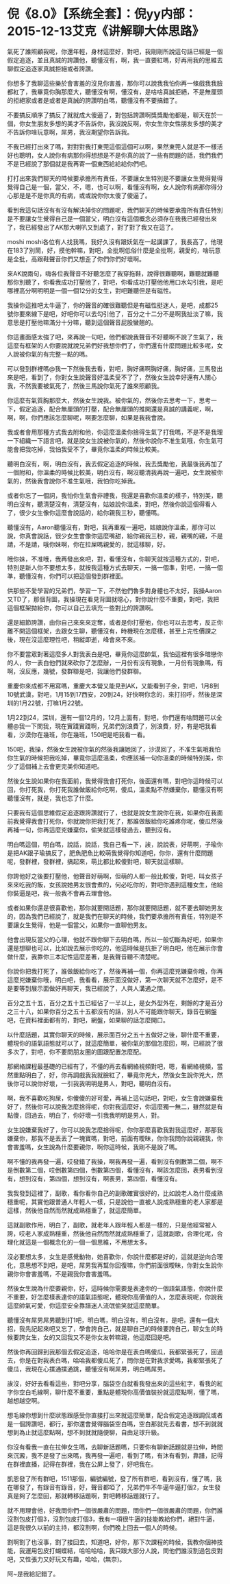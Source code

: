 # 倪《8.0》【系统全套】：倪yy内部：2015-12-13艾克《讲解聊大体思路》

氣死了誰照顧我呢，你還年輕，身材這麼好，對吧，我剛剛所說這句話已經是一個假定追逐，並且真誠的誇讚他，聽懂沒有，啊，我一直要紅嗎，好再用我的思維去聊假定追逐家真誠拒絕或者誇讚。

你想多了我聊這些樂於會害羞的沒見你害羞，那你可以說我我怕你再一條戲我我臉都紅了，我畢竟你胸那麼大，聽懂沒有啊，懂沒有，是啥啥真誠拒絕，不是無厘頭的拒絕家或者是或者是真誠的誇讚明白嗎，聽懂沒有不要搞錯了。

不要搞反順序了搞反了就就成大傻逼了，對包括誇讚啊獎獎勵他都是，聊天在於一個，你女生朋友多想的美才不告訴你，我沒說反啊，你女生你女性朋友多想的美才不告訴你啥玩意啊，屌男，我沒期望你告訴我。

不我已經打出來了嗎，對對對我打東莞這個這個可以啊，果然東莞人就是不一樣活好也聰明，女人說你有病那你得想想是不是你真的說了一些有問題的話，我們我們不是已經說了那個就是我再寄一個東西給給給你們吧。

打打出來我們聊天的時候要承擔所有責任，不要讓女生特別是不要讓女生覺得覺得覺得自己是一個，當父，不，嗯，也可以啊，看懂沒有啊，女人說你有病那你得分心那是是不是你真的有病，或或說你你太傻了傻逼了。

看到我這句話沒有有沒有解決掉你的問題呢，我們聊天的時候要承擔所有責任特別是不要讓女生覺得自己是一個當父，明白沒有這個概念必須存在我我已經發出來了，我已經發出了AK那大喇叭又到處了，對了對了我又在這了。

moshi moshi各位有人找我嗎，我好久沒有跟妖氣在一起講課了，我長高了，他現在183了別鬧，好，摸他幹嘛，對吧，全批啊低俗什麼是全批啊，親愛的，啥玩意是全批，高跟鞋聲音你們又想歪了你們你們好壞啊。

來AK說兩句，嗨各位我聲音不好聽怎麼了我穿拖鞋，說得很難聽啊，難聽就難聽那你別聽了，你看我成功打壓他了，對吧，你看成功打壓他他用口水勾引我，是吧哪裡高分啊明明是一個一個12分的女生，對吧難聽但是有磁性。

我操你這推吧太牛逼了，你的聲音的確很難聽但是有磁性挺迷人，是吧，成都25號你要來線下是吧，好吧你可以去勾引他了，百分之十二分不是啊我扯淡了嘛，我意思是打壓他嘛滿分十分嘛，聽到這個聲音屁股蠻翹的。

你這畫面感太強了吧，來再說一句吧，他們都說我聲音不好聽啊不說了生氣了，我這麼有框架的人你要說就說兄弟們好我想你們了，你們還有什麼問題比較多呢，女人說被你氣的有完整一點的嗎。

可以發到群裡嗎@我一下然後我去看，對吧，胸好痛啊胸好痛，胸好痛，三馬發出來是吧，看到了，你對女生說聲音好溫柔受不了了，然後女生說幸好還有人關心我，不然我要被氣死了，然後三馬說你氣死了誰來照顧我。

你這麼有氣質胸那麼大，然後女生說我。被你氣的，然後你去思考一下，思考一下，假定追逐，配合無厘頭的打壓，配合無厘頭的推開還是真誠的講義呢，啊，啊，啊，你們應該怎麼聊呢，啊要怎麼聊，如果是我我會說。

我或者會用那種方式我去附和他，你這麼溫柔你捨得生氣了打我嗎，不是不是我理一下組織一下語言吧，就是說女生說被你氣的，然後你說你不准生氣哦，你生氣可能會把我吃掉，我怕我受不了，畢竟你溫柔的時候比較美。

聽明白沒有，啊，明白沒有，我去假定追逐的時候，我去獎勵他，我最後我再加了一個附和，你溫柔的時候比較美，明白沒有，啊沒聽清我再說一遍吧，女生說被你氣的，然後我會說你不准生氣哦，我怕你吃掉我。

或者你忘了一個詞，我怕你生氣會非禮我，我還是喜歡你溫柔的樣子，特別美，聽明白沒有，聽清楚沒有，清楚沒有，姑娘說你溫柔，對吧，然後你說這個得看人了，很少女生像你這麼會說話的，給你親我三秒，聽懂嗎。

聽懂沒有，Aaron聽懂沒有，對吧，我再重複一遍吧，姑娘說你溫柔，那你可以說，你真會說話，很少女生會像你這麼嘴甜，給你親我三秒，親，親嘴的親，不是請，不是請，哦你妹啊，你在拉屎嗎親愛的，就這樣聊，好。

哦你妹，不准哦，我再發出來吧，對，看懂沒有，你聊天就按這種方式的，對吧，特別是新人你不要想太多，就按我這種方式去聊天，一搞一個準，對吧，一搞一個準，聽懂沒有，你們可以把這個發到群裡面。

供那些不愛學習的兄弟們，學習一下，不然他們魯多對身體也不太好，我操Aaron又TD了，那個背圖，我操現在看見背圖就噁心，對你說什麼不重要，對吧，我把這個框架拋給你，你可以自己去填充一些對比的誇讚啊。

還是細節誇讚，由你自己來來來定奪，或者是你打壓他，你也可以去思考，反正你離不開這個框架，去跟女生聊，聽懂沒有，時機現在怎麼樣，甚至上完性價課之後，現在沒這麼理性吧，稍縱即逝，峰會來不來。

你不要當眾對著這麼多人對我表白是吧，畢竟你這麼帥氣，我怕這裡有很多暗戀你的人，你一表白他們就來砍你了怎麼辦，一月份有沒有現象，一月份有現象嗎，有啊，沒反應，幾號，發群聯是吧，我讓他們發群聯。

重慶你來成都不用寫嗎，重慶大本營又能見到AK，又能看到子余，對吧，1月8到10號武漢，對吧，1月15到17西安，20到24，好快啊你念的，來打招呼，然後是深圳的1月22號，打嘛1月22號。

1月22到24，深圳，還有一個12月的，12月上面有，對吧，你們還有啥問題可以全體@我一下問我，現在實踐實踐啊，兄弟們別浪費了，別浪費，好，有是吧我看看，沙漠你在幾班，你在幾班，150吧是吧我看一看。

150吧，我操，然後女生說被你氣的然後我讓她回了，沙漠回了，不准生氣哦我怕你生氣的時候把我吃掉，畢竟你這麼溫柔，你應該補一句你溫柔的時候特別美，你少了這個補上去會更完美你知道吧。

然後女生說如果你在我面前，我覺得我會打死你，後面還有嗎，對吧你這時候可以回，你打死我，你打死我誰做飯給你吃啊，傻瓜，溫柔點不然嫌棄你，聽懂沒有啊聽懂沒有，就是，我也忘了什麼。

只要我有這個思維假定追逐跟誇讚就行了，也就是說女生說你在我，如果你在我面前我覺得我會打死你，你就說你把我打死了，那誰做飯給你吃誰疼你呢，傻瓜然後再補一句，你再這麼兇嫌棄你，偷笑就這樣發過去，聽到沒有。

明白嗎這個，明白嗎，說話，說話，我自己看一下，誒，說說表，好萌啊，子瑜你是把AK跟子瑜搞反了，肥魚肥魚比較萌我覺得你知道吧，你你，還有什麼問題呢，發群裡，發群裡，搞起來，萌比都比較傻對吧，聊天就這樣聊。

你誇他好之後要打壓他，他聲音好萌啊，但萌的人都一般比較傻，對吧，叫女孩子來來吃我的飯，女孩說她男友很會煮的，何必吃你的，對吧你遇到這種女生，他給你裝逼是吧，我一般我不會再去理會他。

或者如果你還是很喜歡他，那你就要開話題，那你就要開話題，就不要去聊她男友的，因為我們已經說了，就是我們在聊天的時候，我們要承擔所有責任，特別是不要讓女生覺得，他是一個當父，如果你一直聊他男友。

他會出現反當父的心理，他就不跟你聊下去明白嗎，所以一般切斷為好吧，如果你還是想聊也可以，比如說去展示你吃的，他這時候是抗拒了明白吧，他在展示你會做什麼，我靠你三本記性這麼差著，是我聲音聽不清楚呢。

你說你把我打死了，誰做飯給你吃了，然後再補一個，你再這麼兇嫌棄你哦，你再這麼兇嫌棄你哦，明白吧，我看看，展示面沒做好，第一次聊天就不怎麼好，是不是要等到展示面做好再聊天，我已經說了，人與人溝通之間。

百分之五十五，百分之五十五已經佔了一半以上，是女外型外在，剩餘的才是百分之三十八，如果你百分之五十五都沒有的話，別人不可能跟你聊天，錄音在網盤吧，在資料裡面都有的，對吧，網盤，如果聊的話怎麼開口。

以什麼話題，其實你聊天的時候，展示面百分之五十五做好之後，聊什麼不重要，體現你的語氣語態就可以了，就這麼簡單，被你氣的那個怎麼回，啊，已經說了很多次了，對吧，你不要問朋友圈的圖跟配置怎麼配。

那網絡課程最基礎的已經有了，不懂的再去看網絡視頻對吧，嗯，看網絡視頻，當然重點明白了，好，你再調戲我我就臉紅了，畢竟你兇大，然後女生說你兇大，然後你可以說你好壞，一引我我明明是男人，對吧，聽明白沒有。

啊，我不喜歡吃狗屎，你傻傻的好可愛，再補上這句話吧，對吧，女生會說嫌棄我好了，然後你可以說我怎麼捨得呢，你對我這麼好，你這麼獨一無二，雖然就是有點傻，回過去，明白了，你好壞一引我我明明是男人，對。

女生說嫌棄我好了，你可以說我怎麼捨得呢，你你那麼喜歡我對我這麼好，那那我嫌棄你，那我不是丟丟了一塊寶嗎，對吧，前面有曖昧，你你我問你說親親我，你會害羞嗎，女生說為什麼要親你，啊你這時候，我剛不是說了嗎。

啊不懂的我再發一遍，哎發錯了我操，啊我再發一遍，看到沒有倒數第二個，啊不是倒數第二個，哎倒數第四個，倒數第四個，看懂沒有，啊該怎麼回，表男看到沒有，想到沒有，第四個，想到沒有，啊表男，第四個，看懂沒有。

我我發到這裡了，副歌，看你看你自己的副歌確實很好的，比如說老人為什麼成熟穩重呢，其實他跟普通人年輕人一樣，只是說他一直被人說成熟穩重的老人家都是這樣，然後他自然而然就成熟穩重了，就這麼簡單。

這就副歌作用，明白了，副歌，就老年人跟年輕人都是一樣的，只是他經常被人誇，哎老人家成熟穩重，然後他自然而然就成熟穩重了，這就副歌，合理化呢，合理化就這是一個概念化的一個一個思維，不用想太多。

沒必要想太多，女生是感覺動物，她喜歡你，你說什麼都是好的，這就是逆向合理化，意思想不到吧，是吧，屌男我再幫你回復嘛，你們前面很曖昧，你對女生說你親你你會害羞嗎，不是親我你會害羞嗎。

然後女生說為什麼要親你，好，這時候你需要是表達你的一個語氣語態，你說什麼不重要，好怎麼樣表達你的語氣語態呢，體現你高價值的人，怎麼表現呢，你說我這麼帥氣可愛，你這麼安全靠譜迷人流氓偷笑就這麼簡單。

聽懂沒有屌男屌男聽到打1吧，明白嗎，明白沒有，明白沒有，是吧，還有一個大招，我先記起來吧又忘了，學會誇自己，就是聊自己的時候要誇自己，聊女生的時候要誇女生，女的又回我又不是你女友幹嘛親，他這麼回是吧。

然後你再回歸到我那個去假定追逐，哈哈你是在表白嗎傻瓜，我都緊張死了，回過去，你是在對我表白嗎，哈哈我都傻瓜死了，問你是在對我求愛嗎，我都緊張死了傻瓜，我現在心撲通撲通跳，聽懂沒有啊屌男，明白嗎屌男。

誒沒，好好去看看這些，對吧分享，腦袋空白就看我發出來的這些紅字，看我的紅字你空白毛線啊，聊什麼不重要，重點是體現你高價值裝扮就這麼點啊，懂了嗎，越想越空啊。

想毛線你想到什麼狀態跟感受你直接打出來就這麼簡單，配合假定追逐跟調侃或者是一個誇讚吧，都行，那你還會覺得腦袋空白嗎，空白那就先去看書，想不到就就想到為止就這麼點啊，想不到就就隨便聊，自由足球升級。

你沒有看我一直在拉伸女生嗎，去聊新話題嗎，只要你有聊新話題就是拉伸，時間來沉澱，我不是發了出來嗎，我再發一遍吧，看到了嗎，有沐有看到，靠譜，記得在群裡直播，記得在群裡，我在公屏上發了，好吧我在。

凱恩發了所有群吧，1511那個，編號編號，發了所有群吧，看到沒有，懂了嗎，我在哪發了，有錄音有錄音，好，聲音都啞了，兄弟們牛不牛逼牛逼打個2，女生發真是夠了怎麼回，那就轉移話題啊，對吧轉移話題就行了。

就不用理會他，好我問你們一個很嚴肅的問題，問你們一個很嚴肅的問題，你們誰沒割包皮打個3，沒割包皮打個3，我有一項很牛逼的技能教給你們，絕對牛逼，這是我很久以前的主持，都沒割啊，你們晚上回去一個人的時候。

割啊割了也沒事，割了接回去，知道吧，好你，那下次課程的時候，我教你個神技能，我運用包皮打蝴蝶結，哈哈哈哈，我只跟大部分人說，問他們誰沒割過包皮對吧，又性張力又好玩又有趣，哈哈，(無奈)。

阿~是我給記錯了。
